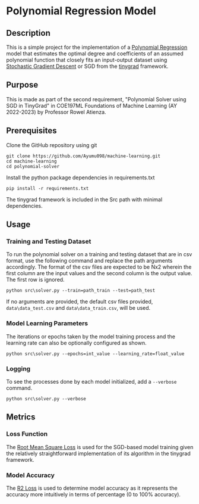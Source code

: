 # Polynomial Regression Model

## Description

This is a simple project for the implementation of a [Polynomial Regression](https://en.wikipedia.org/wiki/Polynomial_regression) model that estimates the optimal degree and coefficients of an assumed polynomial function that closely fits an input-output dataset using [Stochastic Gradient Descent](https://en.wikipedia.org/wiki/Stochastic_gradient_descent) or SGD from the [tinygrad](https://github.com/geohot/tinygrad) framework.

## Purpose

This is made as part of the second requirement, "Polynomial Solver using SGD in TinyGrad" in COE197ML Foundations of Machine Learning (AY 2022-2023) by Professor Rowel Atienza.

## Prerequisites

Clone the GitHub repository using git

```console
git clone https://github.com/Ayumu098/machine-learning.git
cd machine-learning
cd polynomial-solver
```

Install the python package dependencies in requirements.txt

`pip install -r requirements.txt`

The tinygrad framework is included in the Src path with minimal dependencies.

## Usage

### Training and Testing Dataset

To run the polynomial solver on a training and testing dataset that are in csv format, use the following command and replace the path arguments accordingly. The format of the csv files are expected to be Nx2 wherein the first column are the input values and the second column is the output value. The first row is ignored. 

```console
python src\solver.py --train=path_train --test=path_test
```

If no arguments are provided, the default csv files provided, `data\data_test.csv` and `data\data_train.csv`, will be used.

### Model Learning Parameters

The iterations or epochs taken by the model training process and the learning rate can also be optionally configured as shown.
```console
python src\solver.py --epochs=int_value --learning_rate=float_value
```

### Logging

To see the processes done by each model initialized, add a `--verbose` command.

```console
python src\solver.py --verbose
```

## Metrics

### Loss Function

The [Root Mean Square Loss](https://en.wikipedia.org/wiki/Coefficient_of_determination) is used for the SGD-based model training given the relatively straightforward implementation of its algorithm in the tinygrad framework.

### Model Accuracy

The [R2 Loss](https://en.wikipedia.org/wiki/Coefficient_of_determination) is used to determine model accuracy as it represents the accuracy more intuitively in terms of percentage (0 to 100% accuracy).